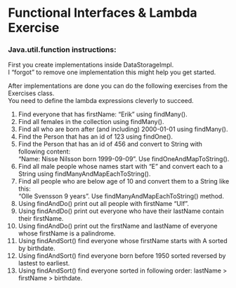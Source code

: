 # Functional Interfaces & Lambda Exercise


### Java.util.function instructions:
First you create implementations inside DataStorageImpl.  
I “forgot” to remove one
implementation this might help you get started.

After implementations are done you can do the following exercises from the Exercises class.  
You need to define the lambda expressions cleverly to succeed.  
1. Find everyone that has firstName: “Erik” using findMany().
2. Find all females in the collection using findMany().
3. Find all who are born after (and including) 2000-01-01 using findMany().
4. Find the Person that has an id of 123 using findOne().
5. Find the Person that has an id of 456 and convert to String with following content:   
   “Name: Nisse Nilsson born 1999-09-09”. Use findOneAndMapToString().
6. Find all male people whose names start with “E” and convert each to a String using findManyAndMapEachToString().
7. Find all people who are below age of 10 and convert them to a String like this:   
   “Olle Svensson 9 years”. Use findManyAndMapEachToString() method.
8. Using findAndDo() print out all people with firstName “Ulf”.
9. Using findAndDo() print out everyone who have their lastName contain their firstName.
10. Using findAndDo() print out the firstName and lastName of everyone whose firstName is a palindrome.
11. Using findAndSort() find everyone whose firstName starts with A sorted by birthdate.
12. Using findAndSort() find everyone born before 1950 sorted reversed by lastest to earliest.
13. Using findAndSort() find everyone sorted in following order: lastName > firstName > birthdate.